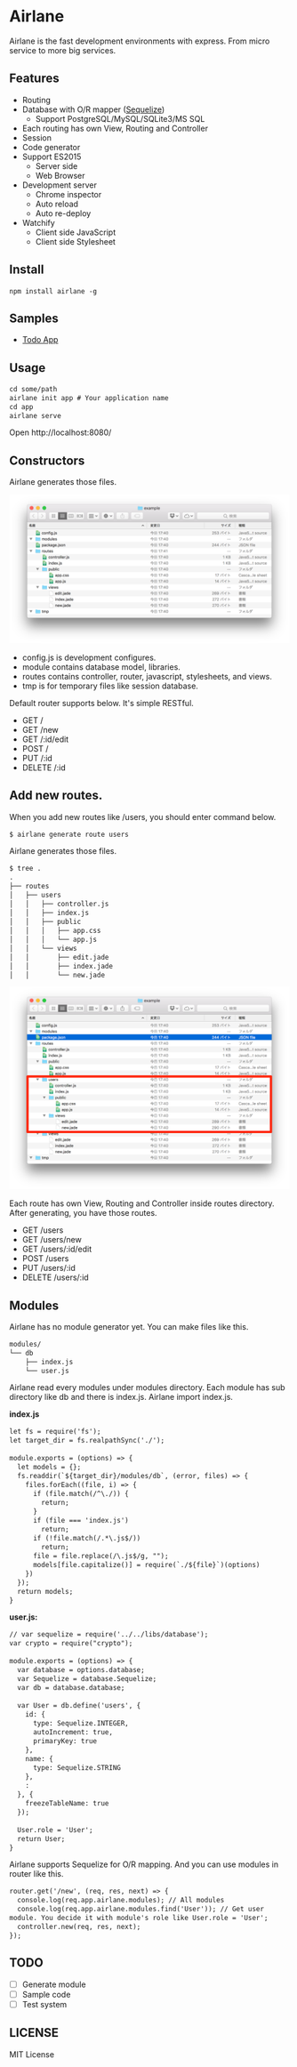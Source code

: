 # Airlane

Airlane is the fast development environments with express. From micro service to more big services.

## Features

- Routing
- Database with O/R mapper ([Sequelize](http://docs.sequelizejs.com/en/v3/))
  - Support PostgreSQL/MySQL/SQLite3/MS SQL
- Each routing has own View, Routing and Controller
- Session
- Code generator
- Support ES2015
  - Server side
  - Web Browser
- Development server
  - Chrome inspector
  - Auto reload
  - Auto re-deploy
- Watchify
  - Client side JavaScript
  - Client side Stylesheet

## Install

```
npm install airlane -g
```

## Samples

- [Todo App](https://github.com/moongift/airlane/tree/master/example/todo)

## Usage

```
cd some/path
airlane init app # Your application name
cd app
airlane serve
```

Open http://localhost:8080/

## Constructors

Airlane generates those files.

![](images/airlane-2.png)

- config.js is development configures.
- module contains database model, libraries.
- routes contains controller, router, javascript, stylesheets, and views.
- tmp is for temporary files like session database.

Default router supports below. It's simple RESTful.

- GET /
- GET /new
- GET /:id/edit
- POST /
- PUT /:id
- DELETE /:id

## Add new routes.

When you add new routes like /users, you should enter command below.

```
$ airlane generate route users
```

Airlane generates those files.

```
$ tree .
.
├── routes
│   ├── users
│   │   ├── controller.js
│   │   ├── index.js
│   │   ├── public
│   │   │   ├── app.css
│   │   │   └── app.js
│   │   └── views
│   │       ├── edit.jade
│   │       ├── index.jade
│   │       └── new.jade
```

![](images/airlane-1.png)

Each route has own View, Routing and Controller inside routes directory. After generating, you have those routes.

- GET /users
- GET /users/new
- GET /users/:id/edit
- POST /users
- PUT /users/:id
- DELETE /users/:id

## Modules

Airlane has no module generator yet. You can make files like this.

```
modules/
└── db
    ├── index.js
    └── user.js
```

Airlane read every modules under modules directory. Each module has sub directory like db and there is index.js. Airlane import index.js.

**index.js**

```
let fs = require('fs');
let target_dir = fs.realpathSync('./');

module.exports = (options) => {
  let models = {};
  fs.readdir(`${target_dir}/modules/db`, (error, files) => {
    files.forEach((file, i) => {
      if (file.match(/^\./)) {
        return;
      }
      if (file === 'index.js')
        return;
      if (!file.match(/.*\.js$/))
        return;
      file = file.replace(/\.js$/g, "");
      models[file.capitalize()] = require(`./${file}`)(options)
    })
  });
  return models;
}
```

**user.js:**

```
// var sequelize = require('../../libs/database');
var crypto = require("crypto");

module.exports = (options) => {
  var database = options.database;
  var Sequelize = database.Sequelize;
  var db = database.database;

  var User = db.define('users', {
    id: {
      type: Sequelize.INTEGER,
      autoIncrement: true,
      primaryKey: true
    },
    name: {
      type: Sequelize.STRING
    },
    :
  }, {
    freezeTableName: true
  });

  User.role = 'User';
  return User;
}
```

Airlane supports Sequelize for O/R mapping. And you can use modules in router like this.

```
router.get('/new', (req, res, next) => {
  console.log(req.app.airlane.modules); // All modules
  console.log(req.app.airlane.modules.find('User')); // Get user module. You decide it with module's role like User.role = 'User';
  controller.new(req, res, next);
});
```

## TODO

- [ ] Generate module
- [ ] Sample code
- [ ] Test system

## LICENSE

MIT License
